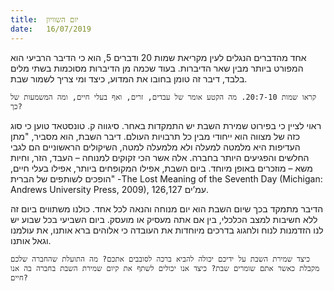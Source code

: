 ```yaml
---
title:  יום השוויון
date:   16/07/2019
---
```


אחד מהדברים הנגלים לעין מקריאת שמות 20 ודברים 5, הוא כי הדיבר הרביעי הוא המפורט ביותר מבין שאר הדיברות. בעוד שכמה מן הדיברות מסוכמות בשתי מלים בלבד, דיבר זה טומן בחובו את המדוע, כיצד ומי צריך לשמור שבת.

`קראו שמות 20:7-10. מה הקטע אומר של עבדים, זרים, ואף בעלי חיים, ומה המשמעות של כך?`

ראוי לציין כי בפירוט שמירת השבת יש התמקדות באחר. סיגווה ק. טונסטאד טוען כי סוג כזה של מצווה הוא ייחודי מבין כל תרבויות העולם. דיבר השבת, הוא מסביר, "מתן העדיפות היא מלמטה למעלה ולא מלמעלה למטה, השיקולים הראשוניים הם לגבי החלשים והפגיעים היותר בחברה. אלה אשר הכי זקוקים למנוחה – העבד, הזר, וחיות משא – מוזכרים באופן מיוחד. ביום השבת, אפילו המקופחים ביותר, אפילו בעלי חיים, הופכים לשותפים של הברית" -The Lost Meaning of the Seventh Day (Michigan: Andrews University Press, 2009), עמ’ים 126,127.

הדיבר מתמקד בכך שיום השבת הוא יום מנוחה והנאה לכל אחד. כולנו משתווים ביום זה ללא חשיבות למצב הכלכלי, בין אם אתה מעסיק או מועסק. ביום השביעי בכל שבוע יש לנו הזדמנות לנוח ולחגוג בדרכים מיוחדות את העובדה כי אלוהים ברא אותנו, את עולמנו וגאל אותנו. 

`כיצד שמירת השבת על ידיכם יכולה להביא ברכה לסובבים אתכם? מה התועלת שהחברה שלכם מקבלת כאשר אתם שומרים שבת? כיצד אנו יכולים לשתף את קיום שמירת השבת בחברה בה אנו חיים?`